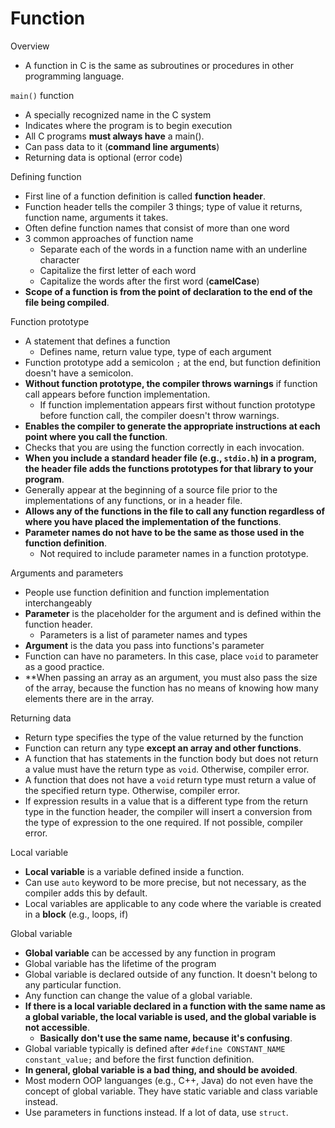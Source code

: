 # Function

Overview
- A function in C is the same as subroutines or procedures in other programming language.

`main()` function
- A specially recognized name in the C system
- Indicates where the program is to begin execution
- All C programs **must always have** a main().
- Can pass data to it (**command line arguments**)
- Returning data is optional (error code)

Defining function
- First line of a function definition is called **function header**.
- Function header tells the compiler 3 things; type of value it returns, function name, arguments it takes.
- Often define function names that consist of more than one word
- 3 common approaches of function name
  - Separate each of the words in a function name with an underline character
  - Capitalize the first letter of each word
  - Capitalize the words after the first word (**camelCase**)
- **Scope of a function is from the point of declaration to the end of the file being compiled**.

Function prototype
- A statement that defines a function
  - Defines name, return value type, type of each argument
- Function prototype add a semicolon `;` at the end, but function definition doesn't have a semicolon.
- **Without function prototype, the compiler throws warnings** if function call appears before function implementation.
  - If function implementation appears first without function prototype before function call, the compiler doesn't throw warnings.
- **Enables the compiler to generate the appropriate instructions at each point where you call the function**.
- Checks that you are using the function correctly in each invocation.
- **When you include a standard header file (e.g., `stdio.h`) in a program, the header file adds the functions prototypes for that library to your program**.
- Generally appear at the beginning of a source file prior to the implementations of any functions, or in a header file.
- **Allows any of the functions in the file to call any function regardless of where you have placed the implementation of the functions**.
- **Parameter names do not have to be the same as those used in the function definition**.
  - Not required to include parameter names in a function prototype.

Arguments and parameters
- People use function definition and function implementation interchangeably
- **Parameter** is the placeholder for the argument and is defined within the function header.
  - Parameters is a list of parameter names and types
- **Argument** is the data you pass into functions's parameter
- Function can have no parameters. In this case, place `void` to parameter as a good practice.
- **When passing an array as an argument, you must also pass the size of the array, because the function has no means of knowing how many elements there are in the array.

Returning data
- Return type specifies the type of the value returned by the function
- Function can return any type **except an array and other functions**.
- A function that has statements in the function body but does not return a value must have the return type as `void`. Otherwise, compiler error.
- A function that does not have a `void` return type must return a value of the specified return type. Otherwise, compiler error.
- If expression results in a value that is a different type from the return type in the function header, the compiler will insert a conversion from the type of expression to the one required. If not possible, compiler error.

Local variable
- **Local variable** is a variable defined inside a function.
- Can use `auto` keyword to be more precise, but not necessary, as the compiler adds this by default.
- Local variables are applicable to any code where the variable is created in a **block** (e.g., loops, if)

Global variable
- **Global variable** can be accessed by any function in program
- Global variable has the lifetime of the program
- Global variable is declared outside of any function. It doesn't belong to any particular function.
- Any function can change the value of a global variable.
- **If there is a local variable declared in a function with the same name as a global variable, the local variable is used, and the global variable is not accessible**.
  - **Basically don't use the same name, because it's confusing**.
- Global variable typically is defined after `#define CONSTANT_NAME constant_value;` and before the first function definition.
- **In general, global variable is a bad thing, and should be avoided**.
- Most modern OOP languanges (e.g., C++, Java) do not even have the concept of global variable. They have static variable and class variable instead.
- Use parameters in functions instead. If a lot of data, use `struct`.
